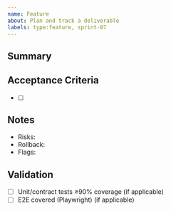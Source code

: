 ```yaml
---
name: Feature
about: Plan and track a deliverable
labels: type:feature, sprint-07
---
```



## Summary


## Acceptance Criteria
- [ ]


## Notes
- Risks:
- Rollback:
- Flags:


## Validation
- [ ] Unit/contract tests ≥90% coverage (if applicable)
- [ ] E2E covered (Playwright) (if applicable)
